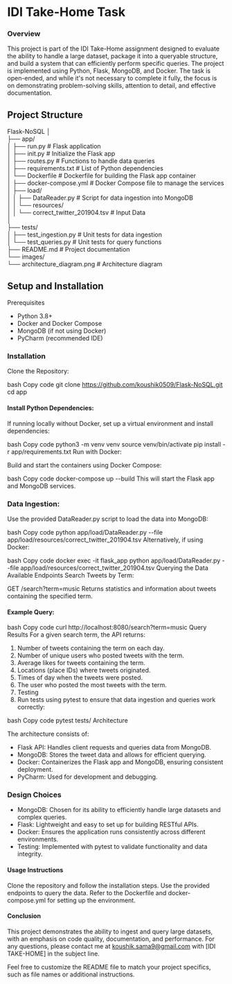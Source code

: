 # IDI Take-Home Task
### Overview
This project is part of the IDI Take-Home assignment designed to evaluate the ability to handle a large dataset, package it into a queryable structure, and build a system that can efficiently perform specific queries. The project is implemented using Python, Flask, MongoDB, and Docker. The task is open-ended, and while it's not necessary to complete it fully, the focus is on demonstrating problem-solving skills, attention to detail, and effective documentation.

## Project Structure

Flask-NoSQL
│<br/>
├── app/<br/>
│ ├── run.py # Flask application<br/>
│ ├── init.py # Initialize the Flask app<br/>
│ ├── routes.py # Functions to handle data queries<br/>
│ ├── requirements.txt # List of Python dependencies<br/>
│ └── Dockerfile # Dockerfile for building the Flask app container<br/>
│ ├── docker-compose.yml # Docker Compose file to manage the services<br/>
│ ├── load/<br/>
│ │ ├── DataReader.py # Script for data ingestion into MongoDB<br/>
│ │ └── resources/<br/>
│ │ └── correct_twitter_201904.tsv # Input Data<br/>
│<br/>
├── tests/<br/>
│ ├── test_ingestion.py # Unit tests for data ingestion<br/>
│ └── test_queries.py # Unit tests for query functions<br/>
├── README.md # Project documentation<br/>
└── images/<br/>
└── architecture_diagram.png # Architecture diagram<br/>


## Setup and Installation
Prerequisites
- Python 3.8+
- Docker and Docker Compose
- MongoDB (if not using Docker)
- PyCharm (recommended IDE)
### Installation
Clone the Repository:

bash
Copy code
git clone https://github.com/koushik0509/Flask-NoSQL.git
cd app
#### Install Python Dependencies:

If running locally without Docker, set up a virtual environment and install dependencies:

bash
Copy code
python3 -m venv venv
source venv/bin/activate
pip install -r app/requirements.txt
Run with Docker:

Build and start the containers using Docker Compose:

bash
Copy code
docker-compose up --build
This will start the Flask app and MongoDB services.

### Data Ingestion:

Use the provided DataReader.py script to load the data into MongoDB:

bash
Copy code
python app/load/DataReader.py --file app/load/resources/correct_twitter_201904.tsv
Alternatively, if using Docker:

bash
Copy code
docker exec -it flask_app python app/load/DataReader.py --file app/load/resources/correct_twitter_201904.tsv
Querying the Data
Available Endpoints
Search Tweets by Term:

GET /search?term=music
Returns statistics and information about tweets containing the specified term.
#### Example Query:

bash
Copy code
curl http://localhost:8080/search?term=music
Query Results
For a given search term, the API returns:

1. Number of tweets containing the term on each day.
2. Number of unique users who posted tweets with the term.
3. Average likes for tweets containing the term.
4. Locations (place IDs) where tweets originated.
5. Times of day when the tweets were posted.
6. The user who posted the most tweets with the term.
7. Testing
8. Run tests using pytest to ensure that data ingestion and queries work correctly:

bash
Copy code
pytest tests/
Architecture

The architecture consists of:

- Flask API: Handles client requests and queries data from MongoDB.
- MongoDB: Stores the tweet data and allows for efficient querying.
- Docker: Containerizes the Flask app and MongoDB, ensuring consistent deployment.
- PyCharm: Used for development and debugging.
### Design Choices
- MongoDB: Chosen for its ability to efficiently handle large datasets and complex queries.
- Flask: Lightweight and easy to set up for building RESTful APIs.
- Docker: Ensures the application runs consistently across different environments.
- Testing: Implemented with pytest to validate functionality and data integrity.
  
#### Usage Instructions
Clone the repository and follow the installation steps.
Use the provided endpoints to query the data.
Refer to the Dockerfile and docker-compose.yml for setting up the environment.
#### Conclusion
This project demonstrates the ability to ingest and query large datasets, with an emphasis on code quality, documentation, and performance. For any questions, please contact me at koushik.sama9@gmail.com with [IDI TAKE-HOME] in the subject line.

Feel free to customize the README file to match your project specifics, such as file names or additional instructions.
